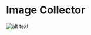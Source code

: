# Image Collector

![alt text](https://cdn.discordapp.com/attachments/454248926963564556/465474355690733568/PicturesCollector.jpg)
